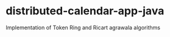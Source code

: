 distributed-calendar-app-java
=============================

Implementation of Token Ring and Ricart agrawala algorithms

